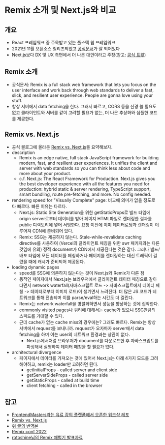 # Remix 소개 및 Next.js와 비교

## 개요
- React 프레임워크 중 주목받고 있는 풀스택 웹 프레임워크
- 2021년 11월 오픈소스 릴리즈되었고 [공식문서](https://remix.run/)가 잘 되어있다
- Next.js보다 DX 및 UX 측면에서 더 나은 대안이라고 주장(참고: [공식 트윗](https://twitter.com/remix_run/status/1483512990741659656?t=mFqtGMK5xWYDhgoEMMDP_g&s=19)) 


## Remix 소개
- 공식문서: Remix is a full stack web framework that lets you focus on the user interface and work back through web standards to deliver a fast, slick, and resilient user experience. People are gonna love using your stuff.
- 항상 서버에서 data fetching을 한다. 그래서 빠르고, CORS 등을 신경 쓸 필요도 없고 클라이언트와 서버를 같이 고려할 필요가 없는, 더 나은 추상화와 심플한 코드를 제공한다.

## Remix vs. Next.js
- 공식 블로그에 올라온 [Remix vs. Next.js](https://remix.run/blog/remix-vs-next)을 요약해보자.
- description
  - Remix is an edge native, full stack JavaScript framework for building modern, fast, and resilient user experiences. It unifies the client and server with web standards so you can think less about code and more about your product.
  - c.f. Next.js: The React Framework for Production. Next.js gives you the best developer experience with all the features you need for production: hybrid static & server rendering, TypeScript support, smart bundling, route pre-fetching, and more. No config needed.
- rendering speed for "Visually Complete" page: 비교에 의미가 없을 정도로 다 빠르다. 빠른 이유는 다르다.
  - Next.js: Static Site Generation을 위한 getStaticProps로 빌드 타임에 origin server로부터 데이터를 받아 페이지 HTML파일로 렌더링한 결과를 public 디렉토리에 넣어 서빙한다. 요청 이전에 이미 데이터로딩과 렌더링이 이루어져 CDN에 준비되어 있다.
  - Remix: SSG는 제공하지 않는다. Stale-while-revalidate caching directive를 사용하여 (Vercel의 클라이언트 페칭을 위한 swr 패키지와는 다른 것임에 유의) 정적 document가 CDN에서 제공된다는 것은 같다. 그러나 빌드/배포 타임에 모든 데이터를 페칭하거나 페이지를 렌더링하는 대신 트래픽이 걸렸을 때에 캐시가 준비되어 제공된다.
- loading dynamic pages
  - speed를 SSG에 의존하지 않는다는 것이 Next.js와 Remix가 다른 점
  - 동적인 페이지에서 Next.js는 브라우저에서 클라이언트 데이터 페칭으로 갈아타면서 network waterfall(자바스크립트 로드 -> 자바스크립트에서 데이터 페칭 -> 데이터로부터 이미지 로드)이 생기면서 느려진다. 더 많은 JS 코드가 네트워크를 통해 전송되며 이를 parse/eval하는 시간도 더 걸린다.
  - Remix는 network waterfall을 병렬화하면서 성능을 향상하는 것에 집착한다. 
  - commonly visited pages나 쿼리에 대해서는 cache가 있으니 SSG만큼의 스피드를 기대할 수 있다.
  - 근데 cache가 없는 cache miss의 경우에는? 그래도 빠르다. Remix는 항상 서버에서 request를 보내니까. request가 오자마자 server에서 data fetching을 하며 이는 user의 네트워크 환경과는 상관이 없다.
    - Next.js에서처럼 브라우저가 document를 다운로드한 후 자바스크립트를 파싱해서 실행하여 데이터 페칭을 할 필요가 없다.
- architectural divergence
  - 페이지에서 데이터를 가져오는 것에 있어서 Next.js는 아래 4가지 모드를 고려해야하고, remix는 loader만 고려하면 된다.
    - getInitialProps - called server and client side
    - getServerSideProps - called server side
    - getStaticProps - called at build time
    - client fetching - called in the browser


## 참고
- [FrontendMasters라는 유료 강의 플랫폼에서 오픈한 워크샵 레포](https://github.com/FrontendMasters/remix-fundamentals) 
- [Remix vs. Next.js](https://remix.run/blog/remix-vs-next)
- [위 글의 번역본](https://junghan92.medium.com/remix-vs-next-js-d6428606d66e)
- [Remix conf 2022](https://www.youtube.com/watch?v=4_nxvVTNY9s)
- [rotoshine님의 Remix 체험기 발표자료](https://slides.com/rotoshine/remix)